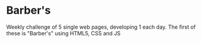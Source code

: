 # Barber's
Weekly challenge of 5  single web pages, developing 1 each day. The first of these is "Barber's" using HTML5, CSS and JS
